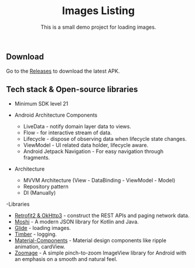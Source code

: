 <h1 align="center">Images Listing</h1>

<p align="center">  
This is a small demo project for loading images.
</p>
</br>

## Download
Go to the [Releases](https://github.com/SEAbdulbasit/AirLift/releases) to download the latest APK.

## Tech stack & Open-source libraries
- Minimum SDK level 21
- Android Architecture Components   
  - LiveData - notify domain layer data to views.
  - Flow - for interactive stream of data.
  - Lifecycle - dispose of observing data when lifecycle state changes.
  - ViewModel - UI related data holder, lifecycle aware.
  - Android Jetpack Navigation - For easy navigation through fragments.
  
- Architecture
  - MVVM Architecture (View - DataBinding - ViewModel - Model)
  - Repository pattern
  - DI (Manually)
  
 -Libraries 
- [Retrofit2 & OkHttp3](https://github.com/square/retrofit) - construct the REST APIs and paging network data.
- [Moshi](https://github.com/square/moshi/) - A modern JSON library for Kotlin and Java.
- [Glide](https://github.com/bumptech/glide) - loading images.
- [Timber](https://github.com/JakeWharton/timber) - logging.
- [Material-Components](https://github.com/material-components/material-components-android) - Material design components like ripple animation, cardView.
- [Zoomage](https://github.com/jsibbold/zoomage) - A simple pinch-to-zoom ImageView library for Android with an emphasis on a smooth and natural feel.
                                                
